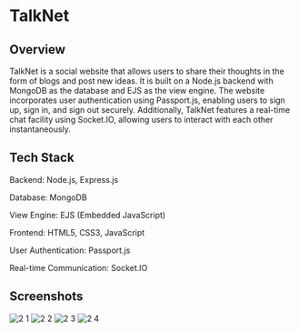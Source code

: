 # TalkNet 
## Overview
TalkNet is a social website that allows users to share their thoughts in the form of blogs and post new ideas. It is built on a Node.js backend with MongoDB as the database and EJS as the view engine. The website incorporates user authentication using Passport.js, enabling users to sign up, sign in, and sign out securely. Additionally, TalkNet features a real-time chat facility using Socket.IO, allowing users to interact with each other instantaneously.

## Tech Stack
Backend: Node.js, Express.js

Database: MongoDB

View Engine: EJS (Embedded JavaScript)

Frontend: HTML5, CSS3, JavaScript

User Authentication: Passport.js

Real-time Communication: Socket.IO

## Screenshots
![2 1](https://github.com/snglAyush126/Etalk/assets/79006193/9ed4d2ca-648e-419c-96ba-2dc8afe54fe6)
![2 2](https://github.com/snglAyush126/Etalk/assets/79006193/9d340ad4-e4f3-46f1-9baa-59c12ed4fe09)
![2 3](https://github.com/snglAyush126/Etalk/assets/79006193/068738eb-1112-4311-9627-a9d7829dd3e9)
![2 4](https://github.com/snglAyush126/Etalk/assets/79006193/53633076-9e26-4ce1-a092-5b09f70a9577)
